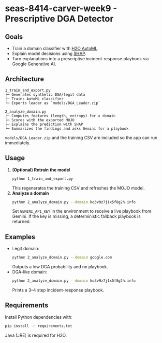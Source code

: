 # seas-8414-carver-week9 - Prescriptive DGA Detector

## Goals
- Train a domain classifier with [H2O AutoML](https://docs.h2o.ai/).
- Explain model decisions using [SHAP](https://shap.readthedocs.io/).
- Turn explanations into a prescriptive incident-response playbook via Google Generative AI.

## Architecture
```
1_train_and_export.py
├─ Generates synthetic DGA/legit data
├─ Trains AutoML classifier
└─ Exports leader as `models/DGA_Leader.zip`

2_analyze_domain.py
├─ Computes features (length, entropy) for a domain
├─ Scores with the exported MOJO
├─ Explains the prediction with SHAP
└─ Summarizes the findings and asks Gemini for a playbook
```
`models/DGA_Leader.zip` and the training CSV are included so the app can run immediately.

## Usage
1. **(Optional) Retrain the model**
   ```bash
   python 1_train_and_export.py
   ```
   This regenerates the training CSV and refreshes the MOJO model.
2. **Analyze a domain**
   ```bash
   python 2_analyze_domain.py --domain kq3v9z7j1x5f8g2h.info
   ```
   Set `GEMINI_API_KEY` in the environment to receive a live playbook from Gemini. If the key is missing, a deterministic fallback playbook is returned.

## Examples
- Legit domain:
  ```bash
  python 2_analyze_domain.py --domain google.com
  ```
  Outputs a low DGA probability and no playbook.
- DGA-like domain:
  ```bash
  python 2_analyze_domain.py --domain kq3v9z7j1x5f8g2h.info
  ```
  Prints a 3–4 step incident-response playbook.

## Requirements
Install Python dependencies with:
```bash
pip install -r requirements.txt
```
Java (JRE) is required for H2O.